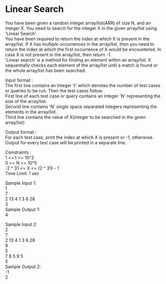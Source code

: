 # Linear Search



You have been given a random integer array/list(ARR) of size N, and an integer X. You need to search for the integer X in the given array/list using 'Linear Search'.        
 You have been required to return the index at which X is present in the array/list. If X has multiple occurrences in the array/list, then you need to return the index at which the first occurrence of X would be encountered. In case X is not present in the array/list, then return -1.      
'Linear search' is a method for finding an element within an array/list. It sequentially checks each element of the array/list until a match is found or the whole array/list has been searched.     

Input format :      
The first line contains an Integer 't' which denotes the number of test cases or queries to be run. Then the test cases follow.     
First line of each test case or query contains an integer 'N' representing the size of the array/list.      
Second line contains 'N' single space separated integers representing the elements in the array/list.     
Third line contains the value of X(integer to be searched in the given array/list)     

Output format :    
For each test case, print the index at which X is present or -1, otherwise.       
Output for every test case will be printed in a separate line.        

Constraints :      
1 <= t <= 10^2     
0 <= N <= 10^5      
-2 ^ 31 <= X <= (2 ^ 31) - 1     
Time Limit: 1 sec     

Sample Input 1:      
1     
7     
2 13 4 1 3 6 28       
3     
Sample Output 1:     
4        

Sample Input 2:     
2    
7       
2 13 4 1 3 6 28     
9     
5     
7 8 5 9 5          
5     
Sample Output 2:    
-1    
2    

